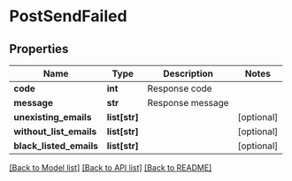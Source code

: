 # PostSendFailed

## Properties
Name | Type | Description | Notes
------------ | ------------- | ------------- | -------------
**code** | **int** | Response code | 
**message** | **str** | Response message | 
**unexisting_emails** | **list[str]** |  | [optional] 
**without_list_emails** | **list[str]** |  | [optional] 
**black_listed_emails** | **list[str]** |  | [optional] 

[[Back to Model list]](../README.md#documentation-for-models) [[Back to API list]](../README.md#documentation-for-api-endpoints) [[Back to README]](../README.md)

